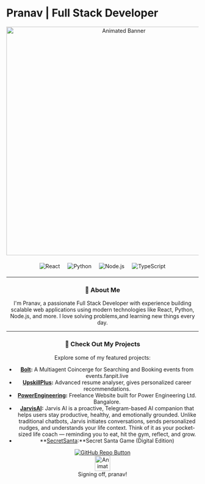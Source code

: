 # Pranav | Full Stack Developer

<div align="center">

<!-- Animated Banner -->
<img src="https://media4.giphy.com/media/v1.Y2lkPTc5MGI3NjExNm4wNzRuMHdnNzF6dzNhZGh5eGEwZmcybm40enIzNjV2dXVydDhvayZlcD12MV9pbnRlcm5hbF9naWZfYnlfaWQmY3Q9Zw/ckr4W2ppxPBeIF8dx4/giphy.gif" width="600" alt="Animated Banner">

<!-- Tech Stack Icons -->
<div style="display: flex; justify-content: center; gap: 20px; margin: 20px 0;">
    <img src="https://img.shields.io/badge/React-20232A?style=for-the-badge&logo=react&logoColor=61DAFB" alt="React">
    <img src="https://img.shields.io/badge/Python-3776AB?style=for-the-badge&logo=python&logoColor=white" alt="Python">
    <img src="https://img.shields.io/badge/Node.js-339933?style=for-the-badge&logo=nodedotjs&logoColor=white" alt="Node.js">
    <img src="https://img.shields.io/badge/TypeScript-007ACC?style=for-the-badge&logo=typescript&logoColor=white" alt="TypeScript">
   
</div>

---

### 👋 About Me

I'm Pranav, a passionate Full Stack Developer with experience building scalable web applications using modern technologies like React, Python, Node.js, and more. I love solving problems,and learning new things every day.

---

### 🚀 Check Out My Projects

Explore some of my featured projects:
- **[Bolt](https://github.com/pranav-dp/fanpitfinal):** A Multiagent Coincerge for Searching and Booking events from events.fanpit.live
- **[UpskillPlus](https://github.com/pranav-dp/upskill):** Advanced resume analyser, gives personalized career recommendations.
- **[PowerEngineering](https://github.com/pranav-dp/PowerEngineering):** Freelance Website built for Power Engineering Ltd. Bangalore.
- **[JarvisAI](https://github.com/pranav-dp/JarvisAI):** Jarvis AI is a proactive, Telegram-based AI companion that helps users stay productive, healthy, and emotionally grounded. Unlike traditional chatbots, Jarvis initiates conversations, sends personalized nudges, and understands your life context. Think of it as your pocket-sized life coach — reminding you to eat, hit the gym, reflect, and grow.
- **[SecretSanta](https://github.com/pranav-dp/secretSanta):**Secret Santa Game (Digital Edition)

<div align="center">
    <a href="https://github.com/pranav-dp" target="_blank">
        <img src="https://img.shields.io/badge/GitHub-Check%20out%20my%20repos-181717?style=for-the-badge&logo=github&logoColor=white" alt="GitHub Repo Button">
    </a>
</div>

<img src="https://media4.giphy.com/media/v1.Y2lkPTc5MGI3NjExZzRzNmdjNTI0eDlkMzlrN214eDF3anhzMTJkZWJsY24xNG5vbWtjdyZlcD12MV9pbnRlcm5hbF9naWZfYnlfaWQmY3Q9Zw/0mSbmyxpgBhNfliH1p/giphy.gif" width="40" alt="Animated Banner">
<div>Signing off, pranav! </div>
</div>
